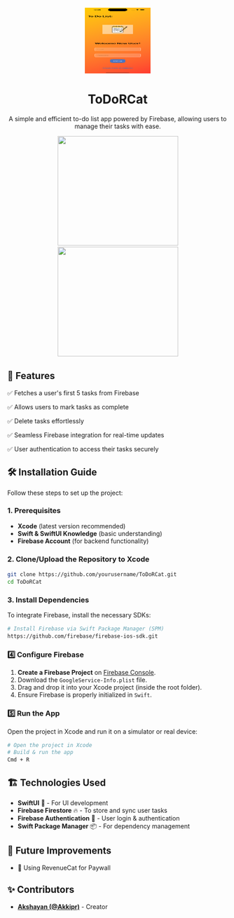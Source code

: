 <p align="center">
  <img src="ToDoRCat/Assets.xcassets/homescreen.png" width="150px" height="150px"/>
</p>

<div align="center">
  <h1>ToDoRCat</h1>
  <p>A simple and efficient to-do list app powered by Firebase, allowing users to manage their tasks with ease.</p>
</div>

<p align="center">
  <img src="screenshot1.png" width="275px" height="250px"/>
  <img src="screenshot2.png" width="275px" height="250px"/>
</p>

## 🚀 Features

✅ Fetches a user's first 5 tasks from Firebase

✅ Allows users to mark tasks as complete 

✅ Delete tasks effortlessly 

✅ Seamless Firebase integration for real-time updates

✅ User authentication to access their tasks securely

## 🛠 Installation Guide

Follow these steps to set up the project:

### 1. Prerequisites
- **Xcode** (latest version recommended)
- **Swift & SwiftUI Knowledge** (basic understanding)
- **Firebase Account** (for backend functionality)

### 2. Clone/Upload the Repository to Xcode
```bash
git clone https://github.com/yourusername/ToDoRCat.git
cd ToDoRCat
```

### 3. Install Dependencies
To integrate Firebase, install the necessary SDKs:
```bash
# Install Firebase via Swift Package Manager (SPM)
https://github.com/firebase/firebase-ios-sdk.git
```

### 4️⃣ Configure Firebase
1. **Create a Firebase Project** on [Firebase Console](https://console.firebase.google.com/).
2. Download the `GoogleService-Info.plist` file.
3. Drag and drop it into your Xcode project (inside the root folder).
4. Ensure Firebase is properly initialized in `Swift`.

### 5️⃣ Run the App
Open the project in Xcode and run it on a simulator or real device:
```bash
# Open the project in Xcode
# Build & run the app
Cmd + R
```

## 🏗️ Technologies Used
- **SwiftUI** 🎨 - For UI development
- **Firebase Firestore** 🔥 - To store and sync user tasks
- **Firebase Authentication** 🔑 - User login & authentication
- **Swift Package Manager** 📦 - For dependency management

## 📌 Future Improvements
- 🔹 Using RevenueCat for Paywall

## ✨ Contributors
- **[Akshayan (@Akkipr)](https://github.com/Akkipr)** - Creator
